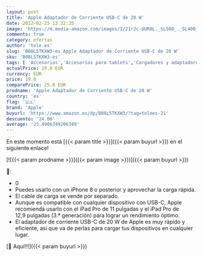```yaml
---
layout: post
title: 'Apple Adaptador de Corriente USB-C de 20 W'
date: 2022-02-25 13:32:35
image: 'https://m.media-amazon.com/images/I/21r2c-UUR0L._SL500_._SL400_.jpg'
comments: true
category: ofertas
author: 'tole.es'
slug: 'B08L5TKXW3-es Apple Adaptador de Corriente USB-C de 20 W'
sku: 'B08L5TKXW3-es'
tags: [ 'Accesorios','Accesorios para tablets','Cargadores y adaptadores para tablets','Informática','apple', ]
actualPrice: 19.0 EUR
currency: EUR
price: 19.0
comparePrice: 25.0 EUR
prodname: 'Apple Adaptador de Corriente USB-C de 20 W'
country: 'es'
flag: '🇪🇸'
brand: 'Apple'
buyurl: 'https://www.amazon.es/dp/B08L5TKXW3/?tag=tolees-21'
descuento: '24.00'
average: '23.4906349206349'
---
```


En este momento está [{{< param title >}}]({{< param buyurl >}}) en el siguiente enlace!

[![{{< param prodname >}}]({{< param image >}})]({{< param buyurl >}})

🔎:

- 0
- Puedes usarlo con un iPhone 8 o posterior y aprovechar la carga rápida.
- El cable de carga se vende por separado.
- Aunque es compatible con cualquier dispositivo con USB-C, Apple recomienda usarlo con el iPad Pro de 11 pulgadas y el iPad Pro de 12,9 pulgadas (3.ª generación) para lograr un rendimiento óptimo.
- El adaptador de corriente USB-C de 20 W de Apple es muy rápido y eficiente, así que va de perlas para cargar tus dispositivos en cualquier lugar.

[🛒 Aquí!!!]({{< param buyurl >}})
